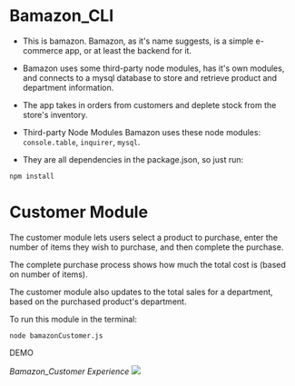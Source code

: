 # Bamazon_CLI

- This is bamazon. Bamazon, as it's name suggests, is a simple e-commerce app, or at least the backend for it. 

- Bamazon uses some third-party node modules, has it's own modules, and connects to a mysql database to store and retrieve product and department information.

- The app takes in orders from customers and deplete stock from the store's inventory.

- Third-party Node Modules
Bamazon uses these node modules: ```console.table```, ```inquirer```, ```mysql```.

- They are all dependencies in the package.json, so just run:

```npm install```

# Customer Module
The customer module lets users select a product to purchase, enter the number of items they wish to purchase, and then complete the purchase.

The complete purchase process shows how much the total cost is (based on number of items).

The customer module also updates to the total sales for a department, based on the purchased product's department.

To run this module in the terminal:

```node bamazonCustomer.js```

DEMO

*Bamazon_Customer Experience*
![](demos/Bamazon_Customer.gif)
